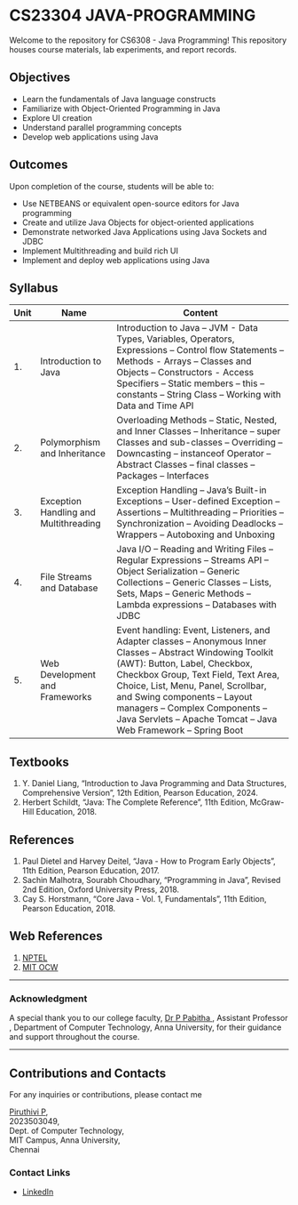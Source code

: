 # CS23304 JAVA-PROGRAMMING

Welcome to the repository for CS6308 - Java Programming! This repository houses course materials, lab experiments, and report records.

## Objectives

- Learn the fundamentals of Java language constructs
- Familiarize with Object-Oriented Programming in Java
- Explore UI creation
- Understand parallel programming concepts
- Develop web applications using Java

## Outcomes

Upon completion of the course, students will be able to:

- Use NETBEANS or equivalent open-source editors for Java programming
- Create and utilize Java Objects for object-oriented applications
- Demonstrate networked Java Applications using Java Sockets and JDBC
- Implement Multithreading and build rich UI
- Implement and deploy web applications using Java

## Syllabus

| Unit | Name                                 | Content                                                                                                                                                                                           |
| ------ | ------------------------------------ | ------------------------------------------------------------------------------------------------------------------------------------------------------------------------------------------------- |
| 1.     | Introduction to Java       | Introduction to Java – JVM - Data Types, Variables, Operators, Expressions – Control flow Statements – Methods - Arrays – Classes and Objects – Constructors - Access Specifiers – Static members – this – constants – String Class – Working with Data and Time API                                                                                   |
| 2.    |  Polymorphism and Inheritance                 | Overloading Methods – Static, Nested, and Inner Classes – Inheritance – super Classes and sub-classes – Overriding – Downcasting – instanceof Operator – Abstract Classes – final classes – Packages – Interfaces                                |
| 3.   | Exception Handling and Multithreading                  | Exception Handling – Java’s Built-in Exceptions – User-defined Exception – Assertions – Multithreading – Priorities – Synchronization – Avoiding Deadlocks – Wrappers – Autoboxing and Unboxing |
| 4.   | File Streams and Database              | Java I/O – Reading and Writing Files – Regular Expressions – Streams API – Object Serialization – Generic Collections – Generic Classes – Lists, Sets, Maps – Generic Methods – Lambda expressions – Databases with JDBC                                                                                                                |
| 5.      |Web Development and Frameworks                      | Event handling: Event, Listeners, and Adapter classes – Anonymous Inner Classes – Abstract Windowing Toolkit (AWT): Button, Label, Checkbox, Checkbox Group, Text Field, Text Area, Choice, List, Menu, Panel, Scrollbar, and Swing components – Layout managers – Complex Components – Java Servlets – Apache Tomcat – Java Web Framework – Spring Boot                                                                                                                                                                         |


## Textbooks

1. Y. Daniel Liang, “Introduction to Java Programming and Data Structures, Comprehensive Version”, 12th Edition, Pearson Education, 2024.
2. Herbert Schildt, “Java: The Complete Reference”, 11th Edition, McGraw-Hill Education, 2018.


## References

1. Paul Dietel and Harvey Deitel, “Java - How to Program Early Objects”, 11th Edition, Pearson Education, 2017.
2. Sachin Malhotra, Sourabh Choudhary, “Programming in Java”, Revised 2nd Edition, Oxford University Press, 2018.
3. Cay S. Horstmann, “Core Java - Vol. 1, Fundamentals”, 11th Edition, Pearson Education, 2018.

## Web References

1. [NPTEL](https://nptel.ac.in/)
2. [MIT OCW](https://ocw.mit.edu/)

---

### Acknowledgment

A special thank you to our college faculty, [Dr P Pabitha ](https://annauniv.irins.org/profile/117769), Assistant Professor , Department of Computer Technology, Anna University, for their guidance and support throughout the course.

---

## Contributions and Contacts

For any inquiries or contributions, please contact me

[Piruthivi P](mailto:vijaisuriam@gmail.com), <br>
2023503049, <br>
Dept. of Computer Technology, <br>
MIT Campus, Anna University, <br>
Chennai

### Contact Links

- [LinkedIn](https://www.linkedin.com/in/piruthivi-p-809934284/)


